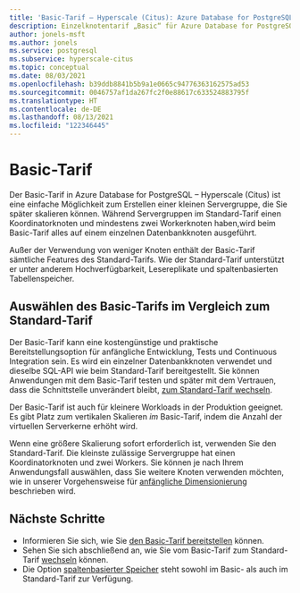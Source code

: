 ```yaml
---
title: 'Basic-Tarif – Hyperscale (Citus): Azure Database for PostgreSQL'
description: Einzelknotentarif „Basic“ für Azure Database for PostgreSQL – Hyperscale (Citus)
author: jonels-msft
ms.author: jonels
ms.service: postgresql
ms.subservice: hyperscale-citus
ms.topic: conceptual
ms.date: 08/03/2021
ms.openlocfilehash: b39ddb8841b5b9a1e0665c94776363162575ad53
ms.sourcegitcommit: 0046757af1da267fc2f0e88617c633524883795f
ms.translationtype: HT
ms.contentlocale: de-DE
ms.lasthandoff: 08/13/2021
ms.locfileid: "122346445"
---
```

# <a name="basic-tier"></a>Basic-Tarif

Der Basic-Tarif in Azure Database for PostgreSQL – Hyperscale (Citus) ist eine einfache Möglichkeit zum Erstellen einer kleinen Servergruppe, die Sie später skalieren können. Während Servergruppen im Standard-Tarif einen Koordinatorknoten und mindestens zwei Workerknoten haben,wird beim Basic-Tarif alles auf einem einzelnen Datenbankknoten ausgeführt.

Außer der Verwendung von weniger Knoten enthält der Basic-Tarif sämtliche Features des Standard-Tarifs. Wie der Standard-Tarif unterstützt er unter anderem Hochverfügbarkeit, Lesereplikate und spaltenbasierten Tabellenspeicher.

## <a name="choosing-basic-vs-standard-tier"></a>Auswählen des Basic-Tarifs im Vergleich zum Standard-Tarif

Der Basic-Tarif kann eine kostengünstige und praktische Bereitstellungsoption für anfängliche Entwicklung, Tests und Continuous Integration sein. Es wird ein einzelner Datenbankknoten verwendet und dieselbe SQL-API wie beim Standard-Tarif bereitgestellt. Sie können Anwendungen mit dem Basic-Tarif testen und später mit dem Vertrauen, dass die Schnittstelle unverändert bleibt, [zum Standard-Tarif wechseln](howto-hyperscale-scale-grow.md#add-worker-nodes).

Der Basic-Tarif ist auch für kleinere Workloads in der Produktion geeignet. Es gibt Platz zum vertikalen Skalieren *im* Basic-Tarif, indem die Anzahl der virtuellen Serverkerne erhöht wird.

Wenn eine größere Skalierung sofort erforderlich ist, verwenden Sie den Standard-Tarif. Die kleinste zulässige Servergruppe hat einen Koordinatorknoten und zwei Workers. Sie können je nach Ihrem Anwendungsfall auswählen, dass Sie weitere Knoten verwenden möchten, wie in unserer Vorgehensweise für [anfängliche Dimensionierung](howto-hyperscale-scale-initial.md) beschrieben wird.

## <a name="next-steps"></a>Nächste Schritte

* Informieren Sie sich, wie Sie [den Basic-Tarif bereitstellen](quickstart-create-hyperscale-basic-tier.md) können.
* Sehen Sie sich abschließend an, wie Sie vom Basic-Tarif zum Standard-Tarif [wechseln](howto-hyperscale-scale-grow.md#add-worker-nodes) können.
* Die Option [spaltenbasierter Speicher](concepts-hyperscale-columnar.md) steht sowohl im Basic- als auch im Standard-Tarif zur Verfügung.
